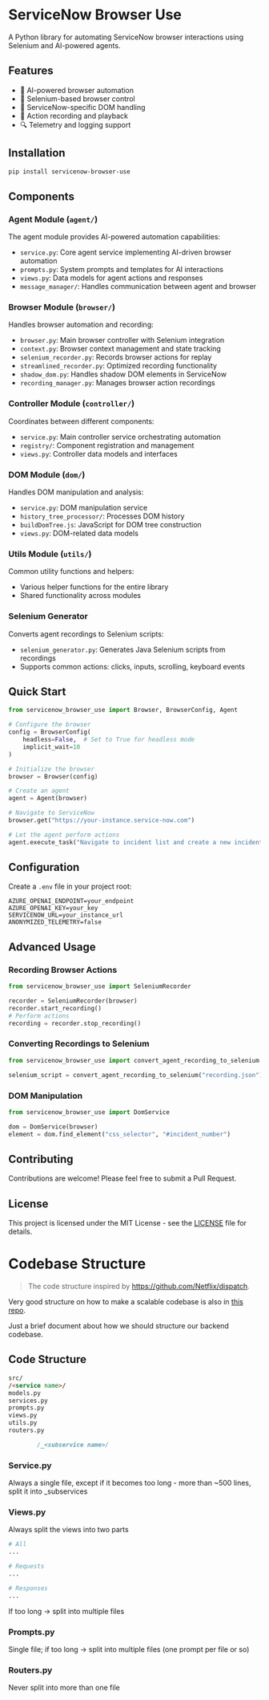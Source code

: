 # ServiceNow Browser Use

A Python library for automating ServiceNow browser interactions using Selenium and AI-powered agents.

## Features

- 🤖 AI-powered browser automation
- 🔄 Selenium-based browser control
- 🎯 ServiceNow-specific DOM handling
- 📝 Action recording and playback
- 🔍 Telemetry and logging support

## Installation

```bash
pip install servicenow-browser-use
```

## Components

### Agent Module (`agent/`)
The agent module provides AI-powered automation capabilities:
- `service.py`: Core agent service implementing AI-driven browser automation
- `prompts.py`: System prompts and templates for AI interactions
- `views.py`: Data models for agent actions and responses
- `message_manager/`: Handles communication between agent and browser

### Browser Module (`browser/`)
Handles browser automation and recording:
- `browser.py`: Main browser controller with Selenium integration
- `context.py`: Browser context management and state tracking
- `selenium_recorder.py`: Records browser actions for replay
- `streamlined_recorder.py`: Optimized recording functionality
- `shadow_dom.py`: Handles shadow DOM elements in ServiceNow
- `recording_manager.py`: Manages browser action recordings

### Controller Module (`controller/`)
Coordinates between different components:
- `service.py`: Main controller service orchestrating automation
- `registry/`: Component registration and management
- `views.py`: Controller data models and interfaces

### DOM Module (`dom/`)
Handles DOM manipulation and analysis:
- `service.py`: DOM manipulation service
- `history_tree_processor/`: Processes DOM history
- `buildDomTree.js`: JavaScript for DOM tree construction
- `views.py`: DOM-related data models

### Utils Module (`utils/`)
Common utility functions and helpers:
- Various helper functions for the entire library
- Shared functionality across modules

### Selenium Generator
Converts agent recordings to Selenium scripts:
- `selenium_generator.py`: Generates Java Selenium scripts from recordings
- Supports common actions: clicks, inputs, scrolling, keyboard events

## Quick Start

```python
from servicenow_browser_use import Browser, BrowserConfig, Agent

# Configure the browser
config = BrowserConfig(
    headless=False,  # Set to True for headless mode
    implicit_wait=10
)

# Initialize the browser
browser = Browser(config)

# Create an agent
agent = Agent(browser)

# Navigate to ServiceNow
browser.get("https://your-instance.service-now.com")

# Let the agent perform actions
agent.execute_task("Navigate to incident list and create a new incident")
```

## Configuration

Create a `.env` file in your project root:

```env
AZURE_OPENAI_ENDPOINT=your_endpoint
AZURE_OPENAI_KEY=your_key
SERVICENOW_URL=your_instance_url
ANONYMIZED_TELEMETRY=false
```

## Advanced Usage

### Recording Browser Actions
```python
from servicenow_browser_use import SeleniumRecorder

recorder = SeleniumRecorder(browser)
recorder.start_recording()
# Perform actions
recording = recorder.stop_recording()
```

### Converting Recordings to Selenium
```python
from servicenow_browser_use import convert_agent_recording_to_selenium

selenium_script = convert_agent_recording_to_selenium("recording.json")
```

### DOM Manipulation
```python
from servicenow_browser_use import DomService

dom = DomService(browser)
element = dom.find_element("css_selector", "#incident_number")
```

## Contributing

Contributions are welcome! Please feel free to submit a Pull Request.

## License

This project is licensed under the MIT License - see the [LICENSE](LICENSE) file for details.

# Codebase Structure

> The code structure inspired by https://github.com/Netflix/dispatch.

Very good structure on how to make a scalable codebase is also in [this repo](https://github.com/zhanymkanov/fastapi-best-practices).

Just a brief document about how we should structure our backend codebase.

## Code Structure

```markdown
src/
/<service name>/
models.py
services.py
prompts.py
views.py
utils.py
routers.py

    	/_<subservice name>/
```

### Service.py

Always a single file, except if it becomes too long - more than ~500 lines, split it into \_subservices

### Views.py

Always split the views into two parts

```python
# All
...

# Requests
...

# Responses
...
```

If too long → split into multiple files

### Prompts.py

Single file; if too long → split into multiple files (one prompt per file or so)

### Routers.py

Never split into more than one file
